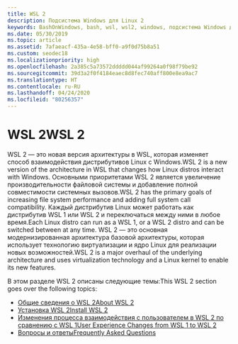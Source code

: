 ```yaml
---
title: WSL 2
description: Подсистема Windows для Linux 2
keywords: BashOnWindows, bash, wsl, wsl2, windows, подсистема Windows для Linux, windowssubsystem, ubuntu, debian, suse, windows 10, установка
ms.date: 05/30/2019
ms.topic: article
ms.assetid: 7afaeacf-435a-4e58-bff0-a9f0d75b8a51
ms.custom: seodec18
ms.localizationpriority: high
ms.openlocfilehash: 2a385c5a73572ddddd044af99264a0f98f79be92
ms.sourcegitcommit: 39d3a2f0f4184eaec8d8fec740aff800e8ea9ac7
ms.translationtype: HT
ms.contentlocale: ru-RU
ms.lasthandoff: 04/24/2020
ms.locfileid: "80256357"
---
```

# <a name="wsl-2"></a><span data-ttu-id="cfd80-104">WSL 2</span><span class="sxs-lookup"><span data-stu-id="cfd80-104">WSL 2</span></span>

<span data-ttu-id="cfd80-105">WSL 2 — это новая версия архитектуры в WSL, которая изменяет способ взаимодействия дистрибутивов Linux с Windows.</span><span class="sxs-lookup"><span data-stu-id="cfd80-105">WSL 2 is a new version of the architecture in WSL that changes how Linux distros interact with Windows.</span></span> <span data-ttu-id="cfd80-106">Основными приоритетами WSL 2 является увеличение производительности файловой системы и добавление полной совместимости системных вызовов.</span><span class="sxs-lookup"><span data-stu-id="cfd80-106">WSL 2 has the primary goals of increasing file system performance and adding full system call compatibility.</span></span> <span data-ttu-id="cfd80-107">Каждый дистрибутив Linux может работать как дистрибутив WSL 1 или WSL 2 и переключаться между ними в любое время.</span><span class="sxs-lookup"><span data-stu-id="cfd80-107">Each Linux distro can run as a WSL 1, or a WSL 2 distro and can be switched between at any time.</span></span> <span data-ttu-id="cfd80-108">WSL 2 — это основная модернизированная архитектура базовой архитектуры, которая использует технологию виртуализации и ядро Linux для реализации новых возможностей.</span><span class="sxs-lookup"><span data-stu-id="cfd80-108">WSL 2 is a major overhaul of the underlying architecture and uses virtualization technology and a Linux kernel to enable its new features.</span></span>

<span data-ttu-id="cfd80-109">В этом разделе WSL 2 описаны следующие темы:</span><span class="sxs-lookup"><span data-stu-id="cfd80-109">This WSL 2 section goes over the following topics:</span></span>

* [<span data-ttu-id="cfd80-110">Общие сведения о WSL 2</span><span class="sxs-lookup"><span data-stu-id="cfd80-110">About WSL 2</span></span>](./wsl2-about.md)
* [<span data-ttu-id="cfd80-111">Установка WSL 2</span><span class="sxs-lookup"><span data-stu-id="cfd80-111">Install WSL 2</span></span>](./wsl2-install.md)
* [<span data-ttu-id="cfd80-112">Изменения процесса взаимодействия с пользователем в WSL 2 по сравнению с WSL 1</span><span class="sxs-lookup"><span data-stu-id="cfd80-112">User Experience Changes from WSL 1 to WSL 2</span></span>](./wsl2-ux-changes.md)
* [<span data-ttu-id="cfd80-113">Вопросы и ответы</span><span class="sxs-lookup"><span data-stu-id="cfd80-113">Frequently Asked Questions</span></span>](./wsl2-faq.md)